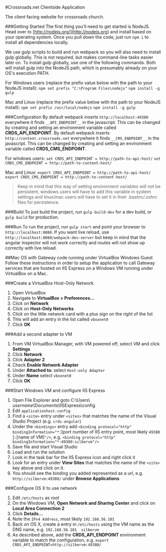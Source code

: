 #Crossroads.net Clientside Application

The client facing website for crossroads church. 

###Getting Started 
The first thing you'll need to get started is NodeJS. Head over to [http://nodejs.org/](http://nodejs.org) and install based on your operating system. Once you pull down the code, just run `npm i` to install all dependencies locally.

We use gulp scripts to build and run webpack so you will also need to install gulp globally.  This is not required, but makes command-line tasks easier later on.  To install gulp globally, use one of the following commands.  Both will install gulp into the NodeJS path, which is presumably already on your OS's execution PATH.

For Windows users (replace the prefix value below with the path to your NodeJS install):
``` npm set prefix "C:\Program Files\nodejs" ```
``` npm install -g gulp ```

Mac and Linux (replace the prefix value below with the path to your NodeJS install):
``` npm set prefix /usr/local/nodejs ```
``` npm install -g gulp ```

###Configuration
By default webpack inserts `http://localhost:49380` everywhere it finds `__API_ENDPOINT__` in the javascript. This can be changed by creating and setting an environment variable called **CRDS_API_ENDPOINT**. 
By default webpack inserts `http://content.crossroads.net` everywhere it finds `__CMS_ENDPOINT__` in the javascript. This can be changed by creating and setting an environment variable called **CRDS_CMS_ENDPOINT**. 

For windows users:
``` set CRDS_API_ENDPOINT = http://path-to-api-host/ ```
``` set CRDS_CMS_ENDPOINT = http://path-to-content-host/ ```

Mac and Linux:
``` export CRDS_API_ENDPOINT = http://path-to-api-host/ ```
``` export CRDS_CMS_ENDPOINT = http://path-to-content-host/ ```

>Keep in mind that this way of setting environment variables will not be persistent, windows users will have to add this variable in system settings and linux/mac users will have to set it in their .bashrc/.zshrc files for persistence. 

###Build
To just build the project, run `gulp build-dev` for a dev build, or `gulp build` for production.

###Run
To run the project, run `gulp start` and point your browser to `http://localhost:8080`. If you want live reload, use `http://localhost:8080/webpack-dev-server` but keep in mind that the angular inspector will not work correctly and routes will not show up correctly with live reload. 

##Mac OS with Gateway code running under VirtualBox Windows Guest
Follow these instructions in order to setup the application to call Gateway services that are hosted on IIS Express on a Windows VM running under VirtualBox on a Mac.

###Create a VirtualBox Host-Only Network
1. Open VirtualBox
2. Navigate to **VirtualBox > Preferences...**
3. Click on **Network**
4. Click on **Host-Only Networks**
5. Click on the little network card with a plus sign on the right of the list
6. This will add an entry in the list called `vboxnet0`
7. Click **OK**

###Add a second adapter to VM
1. From VM VirtualBox Manager, with VM powered off, select VM and click **Settings**
2. Click **Network**
3. Click **Adapter 2**
4. Check **Enable Network Adapter**
5. Under **Attached to:** select `Host-only Adapter`
6. Under **Name** select `vboxnet0`
7. Click **OK**

###Start Windows VM and configure IIS Express
1. Open File Explorer and goto C:\Users\ *username*\Documents\IISExpress\config
2. Edit `applicationhost.config`
3. Find a `<site>` entry under `<sites>` that matches the name of the Visual Studio Project (e.g. `crds-angular`)
4. Under the `<bindings>` entry add `<binding protocol="http" bindingInformation="*:`[port number of IIS entry point, most likely `49380` ]`:`[name of VM]`"/>`, e.g. `<binding protocol="http" bindingInformation="*:49380:silbervm"/>`
5. Save file and start Visual Studio
6. Load and run the solution
7. Look in the task bar for the IIS Express icon and right click it
8. Look for an entry under **View Sites** that matches the name of the `<site>` key above and click on it.
9. You should see the binding you added represented as a url, e.g. `http://silbervm:49380/` under **Browse Applications**

###Configure OS X to use network
1. Edit `/etc/hosts` as *root*
2. On the Windows VM, **Open Network and Sharing Center** and click on **Local Area Connection 2**
3. Click **Details...**
4. Note the `IPv4 Address`, most likely `192.168.56.101`
5. Back on OS X, create a entry in `/etc/hosts` using the VM name as the DNS name, e.g. `192.168.56.101  silbervm`
6. As described above, add the **CRDS_API_ENDPOINT** environment variable to match the configuration, e.g. `export  CRDS_API_ENDPOINT=http://silbervm:49380/`